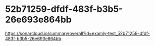 # 52b71259-dfdf-483f-b3b5-26e693e864bb
https://sonarcloud.io/summary/overall?id=examly-test_52b71259-dfdf-483f-b3b5-26e693e864bb
